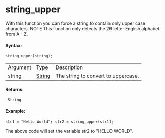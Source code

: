 # string_upper

With this function you can force a string to contain only upper case
characters. NOTE This function only detects the 26 letter English
alphabet from A - Z.

#### Syntax:

``` gml
string_upper(string);
```

|          |                                                                        |                                     |
|----------|------------------------------------------------------------------------|-------------------------------------|
| Argument | Type                                                                   | Description                         |
| string   |  [String](../../../../GameMaker_Language/GML_Overview/Data_Types)  | The string to convert to uppercase. |

#### Returns:

``` gml
 String
```

#### Example:

``` gml
str1 = "Hello World"; str2 = string_upper(str1);
```

The above code will set the variable str2 to "HELLO WORLD".
